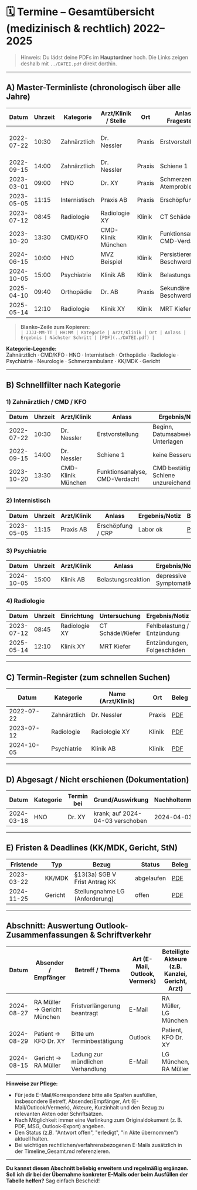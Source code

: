 # 🗓️ Termine – Gesamtübersicht (medizinisch & rechtlich) 2022–2025

> Hinweis: Du lädst deine PDFs im **Hauptordner** hoch. Die Links zeigen deshalb mit `../DATEI.pdf` direkt dorthin.

---

## A) Master-Terminliste (chronologisch über alle Jahre)

| Datum       | Uhrzeit | Kategorie        | Arzt/Klinik / Stelle        | Ort         | Anlass / Fragestellung                | Ergebnis / Befund / Notiz                            | Nächster Schritt | Beleg |
|-------------|---------|------------------|-----------------------------|-------------|---------------------------------------|------------------------------------------------------|------------------|-------|
| 2022-07-22  | 10:30   | Zahnärztlich     | Dr. Nessler                 | Praxis      | Erstvorstellung                       | Behandlung begonnen; Datumsabweichung in Unterlagen  | Abgleich Unterlagen | [PDF](../2022-07-22_praxis-nessler_erstvorstellung.pdf) |
| 2022-09-15  | 14:00   | Zahnärztlich     | Dr. Nessler                 | Praxis      | Schiene 1                             | keine Besserung                                      | Alternative klären | [PDF](../2022-09-15_praxis-nessler_rechnung-002.pdf) |
| 2023-03-01  | 09:00   | HNO              | Dr. XY                      | Praxis      | Schmerzen, Atemprobleme               | Untersuchung veranlasst                              | Befund abwarten    | [PDF](../2023-03-01_hno-ueberweisung.pdf) |
| 2023-05-05  | 11:15   | Internistisch    | Praxis AB                   | Praxis      | Erschöpfung / CRP                     | Labor ok / unklar                                    | Kontrolle         | [PDF](../2023-05-05_internist-labor.pdf) |
| 2023-07-12  | 08:45   | Radiologie       | Radiologie XY               | Klinik      | CT Schädel/Kiefer                     | Fehlbelastung / Entzündungszeichen                   | Überweisung KFO   | [PDF](../2023-07-12_radiologie_ct.pdf) |
| 2023-10-20  | 13:30   | CMD/KFO          | CMD-Klinik München          | Klinik      | Funktionsanalyse, CMD-Verdacht        | CMD bestätigt; Schiene unzureichend                  | Therapieplan       | [PDF](../2023-10-20_cmd-klinik_bericht.pdf) |
| 2024-06-15  | 10:00   | HNO              | MVZ Beispiel                | Klinik      | Persistierende Beschwerden            | anhaltende Schmerzen                                 | Überweisung Ortho | [PDF](../2024-06-15_hno-befund.pdf) |
| 2024-10-05  | 15:00   | Psychiatrie      | Klinik AB                   | Klinik      | Belastungsreaktion                    | depressive Symptomatik                               | Psychotherapie     | [PDF](../2024-10-05_psychiatrie-bericht.pdf) |
| 2025-04-10  | 09:40   | Orthopädie       | Dr. AB                      | Praxis      | Sekundäre Beschwerden                 | muskuläre Dysbalance                                 | Physio, KFO-Abgleich | [PDF](../2025-04-10_ortho-folge-befund.pdf) |
| 2025-05-14  | 12:10   | Radiologie       | Klinik XY                   | Klinik      | MRT Kiefer                            | Entzündungen, Folgeschäden                           | Therapie anpassen | [PDF](../2025-05-14_radiologie-mrt-kiefer.pdf) |

> **Blanko-Zeile zum Kopieren:**  
> `| JJJJ-MM-TT | HH:MM | Kategorie | Arzt/Klinik | Ort | Anlass | Ergebnis | Nächster Schritt | [PDF](../DATEI.pdf) |`

**Kategorie-Legende:**  
Zahnärztlich · CMD/KFO · HNO · Internistisch · Orthopädie · Radiologie · Psychiatrie · Neurologie · Schmerzambulanz · KK/MDK · Gericht

---

## B) Schnellfilter nach Kategorie

### 1) Zahnärztlich / CMD / KFO
| Datum       | Uhrzeit | Arzt/Klinik        | Anlass                         | Ergebnis/Notiz                          | Beleg |
|-------------|---------|--------------------|--------------------------------|-----------------------------------------|-------|
| 2022-07-22  | 10:30   | Dr. Nessler        | Erstvorstellung                | Beginn, Datumsabweichung Unterlagen     | [PDF](../2022-07-22_praxis-nessler_erstvorstellung.pdf) |
| 2022-09-15  | 14:00   | Dr. Nessler        | Schiene 1                      | keine Besserung                         | [PDF](../2022-09-15_praxis-nessler_rechnung-002.pdf) |
| 2023-10-20  | 13:30   | CMD-Klinik München | Funktionsanalyse, CMD-Verdacht | CMD bestätigt; Schiene unzureichend     | [PDF](../2023-10-20_cmd-klinik_bericht.pdf) |

### 2) Internistisch
| Datum       | Uhrzeit | Arzt/Klinik | Anlass                | Ergebnis/Notiz | Beleg |
|-------------|---------|-------------|-----------------------|----------------|-------|
| 2023-05-05  | 11:15   | Praxis AB   | Erschöpfung / CRP     | Labor ok       | [PDF](../2023-05-05_internist-labor.pdf) |

### 3) Psychiatrie
| Datum       | Uhrzeit | Arzt/Klinik | Anlass                | Ergebnis/Notiz            | Beleg |
|-------------|---------|-------------|-----------------------|---------------------------|-------|
| 2024-10-05  | 15:00   | Klinik AB   | Belastungsreaktion    | depressive Symptomatik    | [PDF](../2024-10-05_psychiatrie-bericht.pdf) |

### 4) Radiologie
| Datum       | Uhrzeit | Einrichtung | Untersuchung | Ergebnis/Notiz            | Beleg |
|-------------|---------|-------------|--------------|---------------------------|-------|
| 2023-07-12  | 08:45   | Radiologie XY | CT Schädel/Kiefer | Fehlbelastung / Entzündung | [PDF](../2023-07-12_radiologie_ct.pdf) |
| 2025-05-14  | 12:10   | Klinik XY     | MRT Kiefer       | Entzündungen, Folgeschäden | [PDF](../2025-05-14_radiologie-mrt-kiefer.pdf) |

---

## C) Termin-Register (zum schnellen Suchen)
| Datum       | Kategorie   | Name (Arzt/Klinik) | Ort    | Beleg |
|-------------|-------------|--------------------|--------|-------|
| 2022-07-22  | Zahnärztlich| Dr. Nessler        | Praxis | [PDF](../2022-07-22_praxis-nessler_erstvorstellung.pdf) |
| 2023-07-12  | Radiologie  | Radiologie XY      | Klinik | [PDF](../2023-07-12_radiologie_ct.pdf) |
| 2024-10-05  | Psychiatrie | Klinik AB          | Klinik | [PDF](../2024-10-05_psychiatrie-bericht.pdf) |

---

## D) Abgesagt / Nicht erschienen (Dokumentation)
| Datum       | Kategorie   | Termin bei | Grund/Auswirkung                    | Nachholtermin | Beleg |
|-------------|-------------|------------|-------------------------------------|---------------|-------|
| 2024-03-18  | HNO         | Dr. XY     | krank; auf 2024-04-03 verschoben    | 2024-04-03    | [PDF](../2024-03-18_mail_absage_hno.pdf) |

---

## E) Fristen & Deadlines (KK/MDK, Gericht, StN)
| Fristende  | Typ     | Bezug                           | Status | Beleg |
|------------|---------|----------------------------------|--------|-------|
| 2023-03-22 | KK/MDK  | §13(3a) SGB V Frist Antrag KK   | abgelaufen | [PDF](../2023-03-22_erinnerung_kk.pdf) |
| 2024-11-25 | Gericht | Stellungnahme LG (Anforderung)  | offen  | [PDF](../10003968086_1_Anforderung%20StN.pdf) |
----
## Abschnitt: Auswertung Outlook-Zusammenfassungen & Schriftverkehr

| Datum       | Absender / Empfänger         | Betreff / Thema                      | Art (E-Mail, Outlook, Vermerk) | Beteiligte Akteure (z.B. Kanzlei, Gericht, Arzt) | Kurzinhalt / Aussage         | Bezug zu Akte / Schriftsatz | Verlinkung / Speicherort      | Relevanz / Status         |
|-------------|-----------------------------|--------------------------------------|-------------------------------|-----------------------------------------------|------------------------------|-----------------------------|-------------------------------|---------------------------|
| 2024-08-27  | RA Müller → Gericht München | Fristverlängerung beantragt          | E-Mail                        | RA Müller, LG München                        | Antrag auf Frist, Begründung  | Schriftsatz LG 08/24        | [E-Mail (PDF)](../dokumente/schriftverkehr/2024-08-27_RA-Mueller-Frist.pdf) | in Akte, Antwort offen    |
| 2024-08-29  | Patient → KFO Dr. XY        | Bitte um Terminbestätigung           | Outlook                       | Patient, KFO Dr. XY                           | Nachfrage zum Kontrolltermin | Patientenakte 2024          | [Outlook-Export](../dokumente/schriftverkehr/2024-08-29_Termin_KFO.msg)    | Termin offen             |
| 2024-08-15  | Gericht → RA Müller         | Ladung zur mündlichen Verhandlung    | E-Mail                        | LG München, RA Müller                         | Anberaumung Verhandlungstermin| Gerichtsakte LG             | [Ladung](../dokumente/gericht/2024-08-15_Ladung.pdf)                      | Termin notiert           |

**Hinweise zur Pflege:**
- Für jede E-Mail/Korrespondenz bitte alle Spalten ausfüllen, insbesondere Betreff, Absender/Empfänger, Art (E-Mail/Outlook/Vermerk), Akteure, Kurzinhalt und den Bezug zu relevanten Akten oder Schriftsätzen.
- Nach Möglichkeit immer eine Verlinkung zum Originaldokument (z. B. PDF, MSG, Outlook-Export) angeben.
- Den Status (z.B. "Antwort offen", "erledigt", "in Akte übernommen") aktuell halten.
- Bei wichtigen rechtlichen/verfahrensbezogenen E-Mails zusätzlich in der Timeline_Gesamt.md referenzieren.

---

**Du kannst diesen Abschnitt beliebig erweitern und regelmäßig ergänzen.  
Soll ich dir bei der Übernahme konkreter E-Mails oder beim Ausfüllen der Tabelle helfen?** Sag einfach Bescheid!
